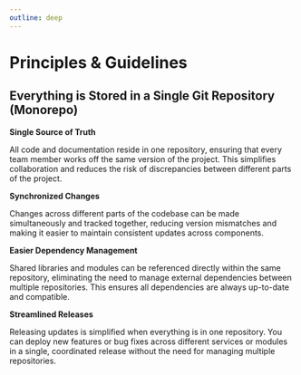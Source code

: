 ```yaml
---
outline: deep
---
```


# Principles & Guidelines

## Everything is Stored in a Single Git Repository (Monorepo)

**Single Source of Truth**

All code and documentation reside in one repository, ensuring that every team member works off the same version of the project. This simplifies collaboration and reduces the risk of discrepancies between different parts of the project.

**Synchronized Changes**

Changes across different parts of the codebase can be made simultaneously and tracked together, reducing version mismatches and making it easier to maintain consistent updates across components.

**Easier Dependency Management**

Shared libraries and modules can be referenced directly within the same repository, eliminating the need to manage external dependencies between multiple repositories. This ensures all dependencies are always up-to-date and compatible.

**Streamlined Releases**

Releasing updates is simplified when everything is in one repository. You can deploy new features or bug fixes across different services or modules in a single, coordinated release without the need for managing multiple repositories.
